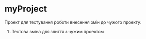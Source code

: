 # myProject
Проект для тестування роботи внесення змін до чужого проекту:
1) Тестова зміна для злиття з чужим проектом
